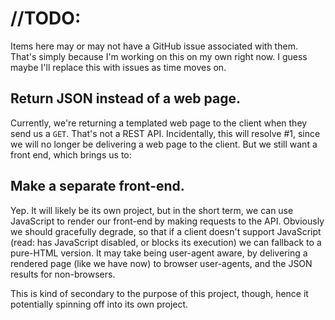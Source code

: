# //TODO:

Items here may or may not have a GitHub issue associated with them. That's simply because I'm working on this on my own right now. I guess maybe I'll replace this with issues as time moves on.

## Return JSON instead of a web page.
Currently, we're returning a templated web page to the client when they send us a `GET`. That's not a REST API. Incidentally, this will resolve #1, since we will no longer be delivering a web page to the client. But we still want a front end, which brings us to:

## Make a separate front-end.
Yep. It will likely be its own project, but in the short term, we can use JavaScript to render our front-end by making requests to the API. Obviously we should gracefully degrade, so that if a client doesn't support JavaScript (read: has JavaScript disabled, or blocks its execution) we can fallback to a pure-HTML version. It may take being user-agent aware, by delivering a rendered page (like we have now) to browser user-agents, and the JSON results for non-browsers.

This is kind of secondary to the purpose of this project, though, hence it potentially spinning off into its own project.
